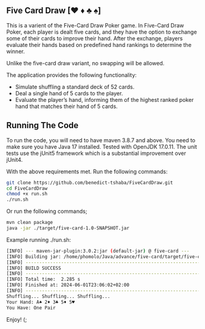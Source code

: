 ##  Five Card Draw [♥ ♦ ♣ ♠]
This is a varient of the Five-Card Draw Poker game. In Five-Card Draw Poker, each player is dealt five cards, and they have the option to exchange some of their cards to improve their hand. After the exchange, players evaluate their hands based on predefined hand rankings to determine the winner.

Unlike the five-card draw variant, no swapping will be allowed.

The application provides the following functionality:
 - Simulate shuffling a standard deck of 52 cards.
 - Deal a single hand of 5 cards to the player.
 - Evaluate the player’s hand, informing them of the highest ranked poker hand that matches their hand of 5 cards.

## Running The Code
To run the code, you will need to have maven 3.8.7 and above.
You need to make sure you have Java 17 installed. Tested with OpenJDK 17.0.11.
The unit tests use the jUnit5 framework which is a substantial improvement over jUnit4.

With the above requirements met. 
Run the following commands:
```sh
git clone https://github.com/benedict-tshaba/FiveCardDraw.git
cd FiveCardDraw
chmod +x run.sh
./run.sh
```

Or run the following commands;
```sh
mvn clean package
java -jar ./target/five-card-1.0-SNAPSHOT.jar
```

Example running ./run.sh:
```sh
[INFO] --- maven-jar-plugin:3.0.2:jar (default-jar) @ five-card ---
[INFO] Building jar: /home/phomolo/Java/advance/five-card/target/five-card-1.0-SNAPSHOT.jar
[INFO] ------------------------------------------------------------------------
[INFO] BUILD SUCCESS
[INFO] ------------------------------------------------------------------------
[INFO] Total time:  2.285 s
[INFO] Finished at: 2024-06-01T23:06:02+02:00
[INFO] ------------------------------------------------------------------------
Shuffling... Shuffling... Shuffling... 
Your Hand: A♠ 2♦ 3♣ 5♦ 5♥ 
You Have: One Pair
```

Enjoy! (;